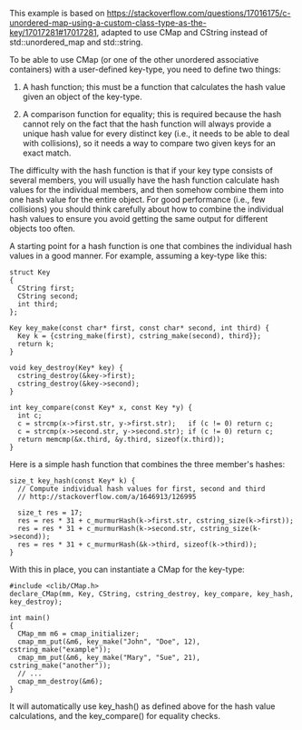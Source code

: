 This example is based on https://stackoverflow.com/questions/17016175/c-unordered-map-using-a-custom-class-type-as-the-key/17017281#17017281, adapted to use CMap and CString instead of std::unordered_map and std::string.

To be able to use CMap (or one of the other unordered associative containers) with a user-defined key-type, you need to define two things:

1. A hash function; this must be a function that calculates the hash value given an object of the key-type.

2. A comparison function for equality; this is required because the hash cannot rely on the fact that the hash function will always provide a unique hash value for every distinct key (i.e., it needs to be able to deal with collisions), so it needs a way to compare two given keys for an exact match.

The difficulty with the hash function is that if your key type consists of several members, you will usually have the hash function calculate hash values for the individual members, and then somehow combine them into one hash value for the entire object. For good performance (i.e., few collisions) you should think carefully about how to combine the individual hash values to ensure you avoid getting the same output for different objects too often.

A starting point for a hash function is one that combines the individual hash values in a good manner. For example, assuming a key-type like this:
```
struct Key
{
  CString first;
  CString second;
  int third;
};

Key key_make(const char* first, const char* second, int third) {
  Key k = {cstring_make(first), cstring_make(second), third}};
  return k;
}

void key_destroy(Key* key) {
  cstring_destroy(&key->first);
  cstring_destroy(&key->second);
}

int key_compare(const Key* x, const Key *y) {
  int c;
  c = strcmp(x->first.str, y->first.str);   if (c != 0) return c;
  c = strcmp(x->second.str, y->second.str); if (c != 0) return c;
  return memcmp(&x.third, &y.third, sizeof(x.third));
}
```
Here is a simple hash function that combines the three member's hashes:
```
size_t key_hash(const Key* k) {
  // Compute individual hash values for first, second and third
  // http://stackoverflow.com/a/1646913/126995

  size_t res = 17;  
  res = res * 31 + c_murmurHash(k->first.str, cstring_size(k->first));
  res = res * 31 + c_murmurHash(k->second.str, cstring_size(k->second));
  res = res * 31 + c_murmurHash(&k->third, sizeof(k->third));
}
```
With this in place, you can instantiate a CMap for the key-type:
```
#include <clib/CMap.h>
declare_CMap(mm, Key, CString, cstring_destroy, key_compare, key_hash, key_destroy);

int main()
{
  CMap_mm m6 = cmap_initializer;
  cmap_mm_put(&m6, key_make("John", "Doe", 12), cstring_make("example"));
  cmap_mm_put(&m6, key_make("Mary", "Sue", 21), cstring_make("another"));
  // ...
  cmap_mm_destroy(&m6);
}
```
It will automatically use key_hash() as defined above for the hash value calculations, and the key_compare() for equality checks.

